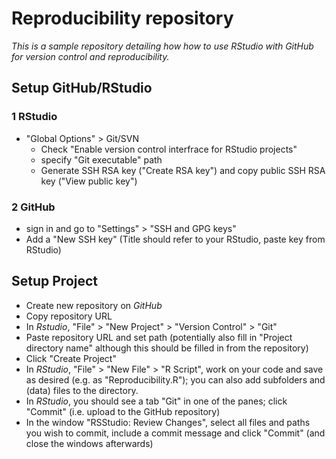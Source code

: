 # Reproducibility repository
*This is a sample repository detailing how how to use RStudio with GitHub for version control and reproducibility.*

## Setup GitHub/RStudio ##
### 1 RStudio ###
- "Global Options" > Git/SVN
  - Check "Enable version control interfrace for RStudio projects"
  - specify "Git executable" path 
  - Generate SSH RSA key ("Create RSA key") and copy public SSH RSA key ("View public key")
  
### 2 GitHub ###
- sign in and go to "Settings" > "SSH and GPG keys"
- Add a "New SSH key" (Title should refer to your RStudio, paste key from RStudio)

## Setup Project ##
- Create new repository on *GitHub*
- Copy repository URL
- In *Rstudio*, "File" > "New Project" > "Version Control" > "Git"
- Paste repository URL and set path (potentially also fill in "Project directory name" although this should be filled in from the repository) 
- Click "Create Project"
- In *RStudio*, "File" > "New File" > "R Script", work on your code and save as desired (e.g. as "Reproducibility.R"); you can also add subfolders and (data) files to the directory.
- In *RStudio*, you should see a tab "Git" in one of the panes; click "Commit" (i.e. upload to the GitHub repository)
- In the window "RSStudio: Review Changes", select all files and paths you wish to commit, include a commit message and click "Commit" (and close the windows afterwards)
